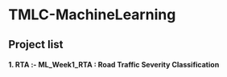 # TMLC-MachineLearning

## Project list
#### 1. RTA :- ML_Week1_RTA :  Road Traffic Severity Classification
